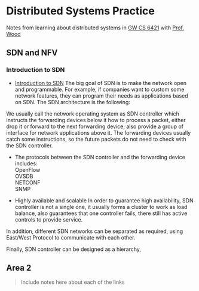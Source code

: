# Distributed Systems Practice
Notes from learning about distributed systems in [GW CS 6421](https://gwdistsys18.github.io/) with [Prof. Wood](https://faculty.cs.gwu.edu/timwood/)

## SDN and NFV
### Introduction to SDN 
* [Introduction to SDN](https://www.youtube.com/watch?v=DiChnu_PAzA) The big goal of SDN is to make the network open and programmable. For example, if companies want to custom some network features, they can program their needs as applications based on SDN. The SDN architecture is the following:

We usually call the network operating system as SDN controller which instructs the forwarding devices below it how to process a packet, either drop it or forward to the next forwarding device; also provide a group of interface for network applications above it. The forwarding devices usually catch some instructions, so the future packets do not need to check with the SDN controller.

* The protocols between the SDN controller and the forwarding device includes:   
OpenFlow  
OVSDB  
NETCONF  
SNMP  

* Highly available and scalable
In order to guarantee high availability, SDN controller is not a single one, it usually forms a cluster to work as load balance, also guarantees that one controller fails, there still has active controls to provide service.

In addition, different SDN networks can be separated as required, using East/West Protocol to communicate with each other.

Finally, SDN controller can be designed as a hierarchy,


## Area 2
> Include notes here about each of the links
